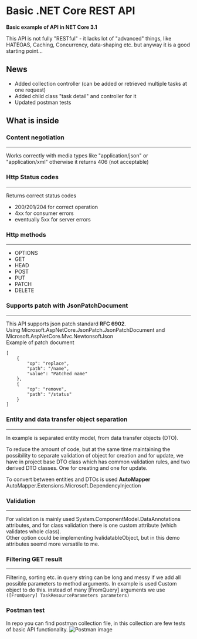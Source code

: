# Basic .NET Core REST API
**Basic example of API in NET Core 3.1**   
   
This API is not fully "RESTful" - it lacks lot of "advanced" things, like HATEOAS, Caching, Concurrency, data-shaping etc. but anyway it is a good starting point...

## News
- Added collection controller (can be added or retrieved multiple tasks at one request)
- Added child class "task detail" and controller for it
- Updated postman tests

## What is inside

### Content negotiation
---
Works correctly with media types like "application/json" or "application/xml" otherwise it returns 406 (not acceptable)

### Http Status codes
---
Returns correct status codes
- 200/201/204 for correct operation
- 4xx for consumer errors
- eventually 5xx for server errors

### Http methods
---
- OPTIONS 
- GET
- HEAD
- POST
- PUT
- PATCH
- DELETE  

### Supports patch with JsonPatchDocument
---
This API supports json patch standard **RFC 6902**.  
Using Microsoft.AspNetCore.JsonPatch.JsonPatchDocument and Microsoft.AspNetCore.Mvc.NewtonsoftJson  
Example of patch document  

    [
        {
            "op": "replace",
            "path": "/name",
            "value": "Patched name"
        },
        {
            "op": "remove",
            "path": "/status"
        }
    ]

### Entity and data transfer object separation
---
In example is separated entity model, from data transfer objects (DTO).  

To reduce the amount of code, but at the same time maintaining the possibility to separate validation of object for creation and for update, we have in project base DTO class which has common validation rules, and two derived DTO classes. One for creating and one for update.

To convert between entities and DTOs is used **AutoMapper**  
AutoMapper.Extensions.Microsoft.DependencyInjection

### Validation
---
For validation is mainly used System.ComponentModel.DataAnnotations attributes, and for class validation there is one custom attribute (which validates whole class).  
Other option could be implementing IvalidatableObject, but in this demo attributes seemd more versatile to me.

### Filtering GET result
---
Filtering, sorting etc. in query string can be long and messy if we add all possible parameters to method arguments. In example is used Custom object to do this. 
instead of many [FromQuery] arguments we use  
`([FromQuery] TaskResourceParameters parameters)`

### Postman test
In repo you can find postman collection file, in this collection are few tests of basic API functionality.
![Postman image][postman]

[postman]: https://github.com/Dave4626/BasicNETCoreRESTAPI/blob/main/postman.gif "Postman image"

